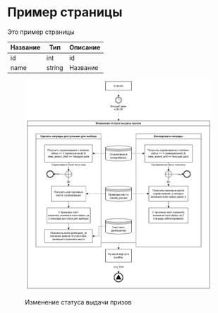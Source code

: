 # Пример страницы

Это пример страницы

| Название | Тип    | Описание |
| -------- | ------ | -------- |
| id       | int    | id       |
| name     | string | Название |

<figure><img src=".gitbook/assets/image.png" alt="Cron-задача для изменения статуса выдачи соревнования" width="563"><figcaption><p>Изменение статуса выдачи призов</p></figcaption></figure>


